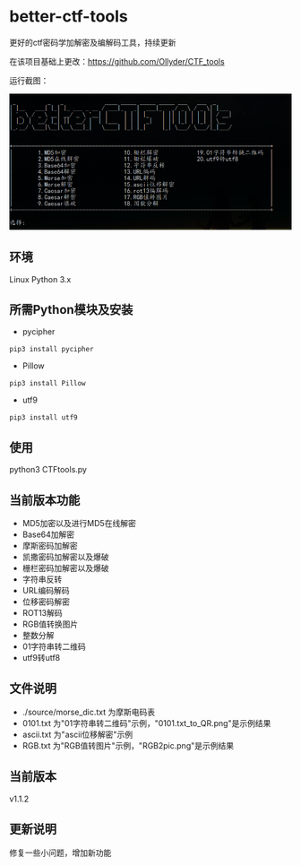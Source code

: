 # better-ctf-tools
更好的ctf密码学加解密及编解码工具，持续更新

在该项目基础上更改：https://github.com/Ollyder/CTF_tools

运行截图：

![](./1.png)

## 环境
Linux Python 3.x

## 所需Python模块及安装

* pycipher
```
pip3 install pycipher
```
* Pillow
```
pip3 install Pillow
```
* utf9
```
pip3 install utf9
```

## 使用
python3 CTFtools.py

## 当前版本功能
* MD5加密以及进行MD5在线解密
* Base64加解密
* 摩斯密码加解密
* 凯撒密码加解密以及爆破
* 栅栏密码加解密以及爆破
* 字符串反转
* URL编码解码
* 位移密码解密
* ROT13解码
* RGB值转换图片
* 整数分解
* 01字符串转二维码
* utf9转utf8

## 文件说明
* ./source/morse_dic.txt 为摩斯电码表
* 0101.txt 为"01字符串转二维码"示例，"0101.txt\_to\_QR.png"是示例结果
* ascii.txt 为"ascii位移解密"示例
* RGB.txt 为"RGB值转图片"示例，"RGB2pic.png"是示例结果

## 当前版本
v1.1.2

## 更新说明
修复一些小问题，增加新功能
